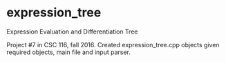 # expression_tree
Expression Evaluation and Differentiation Tree

Project #7 in CSC 116, fall 2016. 
Created expression_tree.cpp objects given required objects, main file and input parser. 
